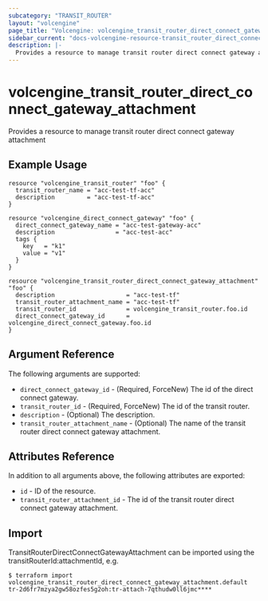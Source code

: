```yaml
---
subcategory: "TRANSIT_ROUTER"
layout: "volcengine"
page_title: "Volcengine: volcengine_transit_router_direct_connect_gateway_attachment"
sidebar_current: "docs-volcengine-resource-transit_router_direct_connect_gateway_attachment"
description: |-
  Provides a resource to manage transit router direct connect gateway attachment
---
```

# volcengine_transit_router_direct_connect_gateway_attachment
Provides a resource to manage transit router direct connect gateway attachment
## Example Usage
```hcl
resource "volcengine_transit_router" "foo" {
  transit_router_name = "acc-test-tf-acc"
  description         = "acc-test-tf-acc"
}

resource "volcengine_direct_connect_gateway" "foo" {
  direct_connect_gateway_name = "acc-test-gateway-acc"
  description                 = "acc-test-acc"
  tags {
    key   = "k1"
    value = "v1"
  }
}

resource "volcengine_transit_router_direct_connect_gateway_attachment" "foo" {
  description                    = "acc-test-tf"
  transit_router_attachment_name = "acc-test-tf"
  transit_router_id              = volcengine_transit_router.foo.id
  direct_connect_gateway_id      = volcengine_direct_connect_gateway.foo.id
}
```
## Argument Reference
The following arguments are supported:
* `direct_connect_gateway_id` - (Required, ForceNew) The id of the direct connect gateway.
* `transit_router_id` - (Required, ForceNew) The id of the transit router.
* `description` - (Optional) The description.
* `transit_router_attachment_name` - (Optional) The name of the transit router direct connect gateway attachment.

## Attributes Reference
In addition to all arguments above, the following attributes are exported:
* `id` - ID of the resource.
* `transit_router_attachment_id` - The id of the transit router direct connect gateway attachment.


## Import
TransitRouterDirectConnectGatewayAttachment can be imported using the transitRouterId:attachmentId, e.g.
```
$ terraform import volcengine_transit_router_direct_connect_gateway_attachment.default tr-2d6fr7mzya2gw58ozfes5g2oh:tr-attach-7qthudw0ll6jmc****
```

